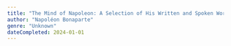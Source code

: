 ```yaml
---
title: "The Mind of Napoleon: A Selection of His Written and Spoken Words"
author: "Napoléon Bonaparte"
genre: "Unknown"
dateCompleted: 2024-01-01
---
```


